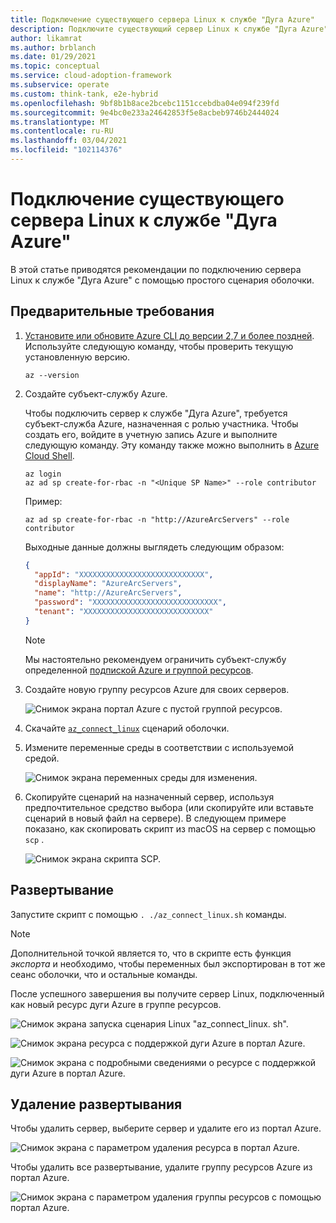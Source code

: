 ```yaml
---
title: Подключение существующего сервера Linux к службе "Дуга Azure"
description: Подключите существующий сервер Linux к службе "Дуга Azure".
author: likamrat
ms.author: brblanch
ms.date: 01/29/2021
ms.topic: conceptual
ms.service: cloud-adoption-framework
ms.subservice: operate
ms.custom: think-tank, e2e-hybrid
ms.openlocfilehash: 9bf8b1b8ace2bcebc1151ccebdba04e094f239fd
ms.sourcegitcommit: 9e4bc0e233a24642853f5e8acbeb9746b2444024
ms.translationtype: MT
ms.contentlocale: ru-RU
ms.lasthandoff: 03/04/2021
ms.locfileid: "102114376"
---
```

# <a name="connect-an-existing-linux-server-to-azure-arc"></a>Подключение существующего сервера Linux к службе "Дуга Azure"

В этой статье приводятся рекомендации по подключению сервера Linux к службе "Дуга Azure" с помощью простого сценария оболочки.

## <a name="prerequisites"></a>Предварительные требования

1. [Установите или обновите Azure CLI до версии 2,7 и более поздней](/cli/azure/install-azure-cli). Используйте следующую команду, чтобы проверить текущую установленную версию.

    ```console
    az --version
    ```

2. Создайте субъект-службу Azure.

    Чтобы подключить сервер к службе "Дуга Azure", требуется субъект-служба Azure, назначенная с ролью участника. Чтобы создать его, войдите в учетную запись Azure и выполните следующую команду. Эту команду также можно выполнить в [Azure Cloud Shell](https://shell.azure.com/).

    ```console
    az login
    az ad sp create-for-rbac -n "<Unique SP Name>" --role contributor
    ```

    Пример:

    ```console
    az ad sp create-for-rbac -n "http://AzureArcServers" --role contributor
    ```

    Выходные данные должны выглядеть следующим образом:

    ```json
    {
      "appId": "XXXXXXXXXXXXXXXXXXXXXXXXXXXX",
      "displayName": "AzureArcServers",
      "name": "http://AzureArcServers",
      "password": "XXXXXXXXXXXXXXXXXXXXXXXXXXXX",
      "tenant": "XXXXXXXXXXXXXXXXXXXXXXXXXXXX"
    }
    ```

    > [!NOTE]
    > Мы настоятельно рекомендуем ограничить субъект-службу определенной [подпиской Azure и группой ресурсов](/cli/azure/ad/sp).

3. Создайте новую группу ресурсов Azure для своих серверов.

    ![Снимок экрана портал Azure с пустой группой ресурсов.](./media/onboard-server/linux-resource-group.png)

4. Скачайте [`az_connect_linux`](https://github.com/microsoft/azure_arc/blob/main/azure_arc_servers_jumpstart/scripts/az_connect_linux.sh) сценарий оболочки.

5. Измените переменные среды в соответствии с используемой средой.

    ![Снимок экрана переменных среды для изменения.](./media/onboard-server/linux-variables.png)

6. Скопируйте сценарий на назначенный сервер, используя предпочтительное средство выбора (или скопируйте или вставьте сценарий в новый файл на сервере). В следующем примере показано, как скопировать скрипт из macOS на сервер с помощью `scp` .

    ![Снимок экрана скрипта SCP.](./media/onboard-server/linux-scp.png)

## <a name="deployment"></a>Развертывание

Запустите скрипт с помощью `. ./az_connect_linux.sh` команды.

> [!NOTE]
> Дополнительной точкой является то, что в скрипте есть функция _экспорта_ и необходимо, чтобы переменных был экспортирован в тот же сеанс оболочки, что и остальные команды.

После успешного завершения вы получите сервер Linux, подключенный как новый ресурс дуги Azure в группе ресурсов.

![Снимок экрана запуска сценария Linux "az_connect_linux. sh".](./media/onboard-server/az-connect-linux.png)

![Снимок экрана ресурса с поддержкой дуги Azure в портал Azure.](./media/onboard-server/linux-resource.png)

![Снимок экрана с подробными сведениями о ресурсе с поддержкой дуги Azure в портал Azure.](./media/onboard-server/linux-resource-detail.png)

## <a name="delete-the-deployment"></a>Удаление развертывания

Чтобы удалить сервер, выберите сервер и удалите его из портал Azure.

![Снимок экрана с параметром удаления ресурса в портал Azure.](./media/onboard-server/linux-delete-resource.png)

Чтобы удалить все развертывание, удалите группу ресурсов Azure из портал Azure.

![Снимок экрана с параметром удаления группы ресурсов с помощью портал Azure.](./media/onboard-server/linux-delete-resource-group.png)
